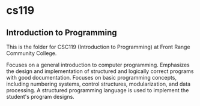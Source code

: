 # cs119
## Introduction to Programming


This is the folder for CSC119 (Introduction to Programming) at Front Range Community College.

Focuses on a general introduction to computer programming. Emphasizes the design and implementation of structured and logically correct programs with good documentation. Focuses on basic programming concepts, including numbering systems, control structures, modularization, and data processing. A structured programming language is used to implement the student's program designs.
